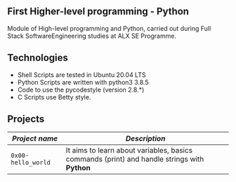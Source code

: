 First Higher-level programming - Python
---
Module of High-level programming and Python, carried out during Full Stack SoftwareEngineering studies at ALX SE Programme.

Technologies
---
* Shell Scripts are tested in Ubuntu 20.04 LTS
* Python Scripts are written with python3 3.8.5
* Code to use the pycodestyle (version 2.8.*)
* C Scripts use Betty style.

Projects
---

*Project name*              |         *Description*
----------------------------|-----------------------
`0x00-hello_world`          | It aims to learn about variables, basics commands (print) and handle strings with **Python**
